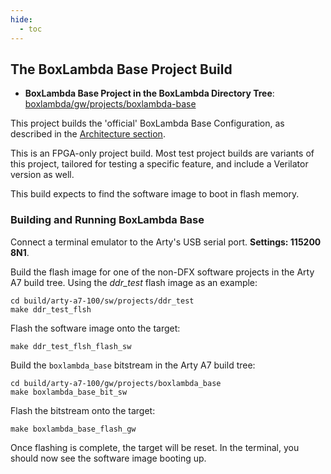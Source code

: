 ```yaml
---
hide:
  - toc
---
```


## The BoxLambda Base Project Build

- **BoxLambda Base Project in the BoxLambda Directory Tree**:
  [boxlambda/gw/projects/boxlambda-base](https://github.com/epsilon537/boxlambda/tree/master/gw/projects/boxlambda_base)

This project builds the 'official' BoxLambda Base Configuration, as described in the [Architecture section](architecture.md#base-configuration).

This is an FPGA-only project build. Most test project builds are variants of this project, tailored for testing a specific feature, and include a Verilator version as well.

This build expects to find the software image to boot in flash memory.

### Building and Running BoxLambda Base

Connect a terminal emulator to the Arty's USB serial port. **Settings: 115200 8N1**.

Build the flash image for one of the non-DFX software projects in the Arty A7 build tree. Using the *ddr_test* flash image as an example:

```
cd build/arty-a7-100/sw/projects/ddr_test
make ddr_test_flsh
```

Flash the software image onto the target:

```
make ddr_test_flsh_flash_sw
```

Build the `boxlambda_base` bitstream in the Arty A7 build tree:

```
cd build/arty-a7-100/gw/projects/boxlambda_base
make boxlambda_base_bit_sw
```

Flash the bitstream onto the target:

```
make boxlambda_base_flash_gw
```

Once flashing is complete, the target will be reset. In the terminal, you should now see the software image booting up.

